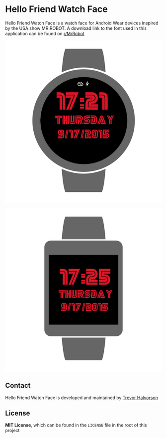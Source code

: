 # Hello Friend Watch Face

Hello Friend Watch Face is a watch face for Android Wear devices inspired by the USA show MR.ROBOT.
A download link to the font used in this application can be found on [r/MrRobot](https://www.reddit.com/r/MrRobot/comments/3h3l31/mr_robot_font_to_download/)

![ScreenShot](/screenshots/screenshot1.png)

![ScreenShot](/screenshots/screenshot2.png)

## Contact

Hello Friend Watch Face is developed and maintained by [Trevor Halvorson](https://twitter.com/TrevHalvorson)

## License

**MIT License**, which can be found in the `LICENSE` file in the root of this project